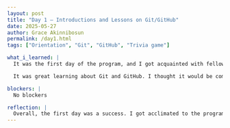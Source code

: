 ```yaml
---
layout: post
title: "Day 1 – Introductions and Lessons on Git/GitHub"
date: 2025-05-27
author: Grace Akinnibosun
permalink: /day1.html
tags: ["Orientation", "Git", "GitHub", "Trivia game"]

what_i_learned: |
  It was the first day of the program, and I got acquainted with fellow participants and the program coordinators. I also had a chance to talk to my team members more closely in a breakout room. We took a Python placement test, and I was placed in the Python 101 class.

  It was great learning about Git and GitHub. I thought it would be complicated, but it was actually straightforward. I learned how to create a repo and make commits, along with many new Git concepts. We also designed a blog GitHub page to record our daily activities throughout the program. For fun, we played social networking bingo and a Jeopardy game to test our Git knowledge.

blockers: |
  No blockers

reflection: |
  Overall, the first day was a success. I got acclimated to the program and my fellow participants, and I enjoyed the engaging activities. Learning about Git and GitHub exceeded my expectations, and I'm excited about the skills I'll develop during this internship. I look forward to what the coming days have in store for me.
---
```

